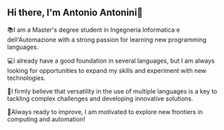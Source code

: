 ## Hi there, I'm Antonio Antonini👋

📚I am a Master's degree student in Ingegneria Informatica e dell'Automazione with a strong passion for learning new programming languages. 

💻I already have a good foundation in several languages, but I am always looking for opportunities to expand my skills and experiment with new technologies.

🌱I firmly believe that versatility in the use of multiple languages is a key to tackling complex challenges and developing innovative solutions.

🎯Always ready to improve, I am motivated to explore new frontiers in computing and automation!


<!--
**tava99/tava99** is a ✨ _special_ ✨ repository because its `README.md` (this file) appears on your GitHub profile.

Here are some ideas to get you started:

- 🔭 I’m currently working on ...
- 🌱 I’m currently learning ...
- 👯 I’m looking to collaborate on ...
- 🤔 I’m looking for help with ...
- 💬 Ask me about ...
- 📫 How to reach me: ...
- 😄 Pronouns: ...
- ⚡ Fun fact: ...
-->
